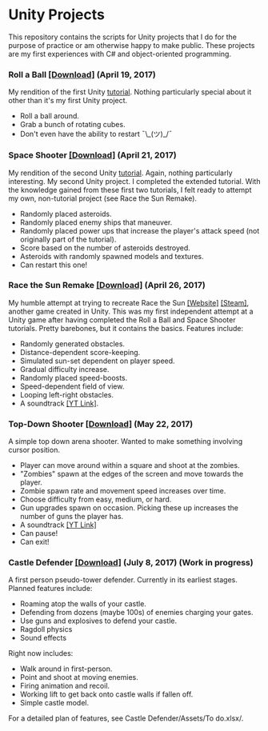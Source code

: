 ﻿# Unity Projects
This repository contains the scripts for Unity projects that I do for the purpose of practice or am otherwise happy to make public. These projects are my first experiences with C# and object-oriented programming.

### Roll a Ball [[Download]](https://mega.nz/#!KhQgxBgT!pvlEKbkilkBpdiaNdiZn6C2Vo2n5zqlramQ7QUkI-j4) (April 19, 2017)
My rendition of the first Unity [tutorial](https://unity3d.com/learn/tutorials/projects/roll-ball-tutorial). Nothing particularly special about it other than it's my first Unity project.
- Roll a ball around.
- Grab a bunch of rotating cubes.
- Don't even have the ability to restart ¯\\_(ツ)\_/¯

### Space Shooter [[Download]](https://mega.nz/#!KwJDWRoR!-_g4zt1gT3zF8vN_vFVUxJxXGOuqKdRQ-MzOXgyIfyk) (April 21, 2017)
My rendition of the second Unity [tutorial](https://unity3d.com/learn/tutorials/projects/space-shooter-tutorial). Again, nothing particularly interesting. My second Unity project. I completed the extended tutorial. With the knowledge gained from these first two tutorials, I felt ready to attempt my own, non-tutorial project (see Race the Sun Remake).
- Randomly placed asteroids.
- Randomly placed enemy ships that maneuver.
- Randomly placed power ups that increase the player's attack speed (not originally part of the tutorial).
- Score based on the number of asteroids destroyed.
- Asteroids with randomly spawned models and textures.
- Can restart this one!

### Race the Sun Remake [[Download]](https://mega.nz/#!H1pBUQqZ!hnw-denD2tkhf1V39zaU7H54utnIiI707Kv68kLrR14) (April 26, 2017)
My humble attempt at trying to recreate Race the Sun [[Website]](http://flippfly.com/racethesun/) [[Steam]](http://store.steampowered.com/app/253030/Race_The_Sun/), another game created in Unity. This was my first independent attempt at a Unity game after having completed the Roll a Ball and Space Shooter tutorials. 
Pretty barebones, but it contains the basics. Features include:
- Randomly generated obstacles.
- Distance-dependent score-keeping.
- Simulated sun-set dependent on player speed.
- Gradual difficulty increase.
- Randomly placed speed-boosts.
- Speed-dependent field of view.
- Looping left-right obstacles.
- A soundtrack [[YT Link]](https://www.youtube.com/watch?v=DDCIIiRVooc).

### Top-Down Shooter [[Download]](https://mega.nz/#!O8hyHb7T!5s8nx-8m1aq-TwMVyTPSMwD5HdJZ2FX8wi8l6iBVxWs) (May 22, 2017)
A simple top down arena shooter. Wanted to make something involving cursor position.
- Player can move around within a square and shoot at the zombies.
- "Zombies" spawn at the edges of the screen and move towards the player.
- Zombie spawn rate and movement speed increases over time.
- Choose difficulty from easy, medium, or hard.
- Gun upgrades spawn on occasion. Picking these up increases the number of guns the player has.
- A soundtrack [[YT Link]](https://www.youtube.com/watch?v=hppMvp5nA1U)
- Can pause!
- Can exit!

### Castle Defender [[Download]](https://mega.nz/#!ChxymIKQ!QhVekqoLNUinhpuos7VxvfZtVXXfTNXjesmkWTIDvB8) (July 8, 2017) (Work in progress)
A first person pseudo-tower defender. Currently in its earliest stages. Planned features include:
- Roaming atop the walls of your castle.
- Defending from dozens (maybe 100s) of enemies charging your gates.
- Use guns and explosives to defend your castle.
- Ragdoll physics
- Sound effects

Right now includes:
- Walk around in first-person.
- Point and shoot at moving enemies.
- Firing animation and recoil.
- Working lift to get back onto castle walls if fallen off.
- Simple castle model.

For a detailed plan of features, see Castle Defender/Assets/To do.xlsx/.
